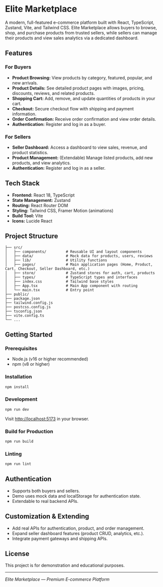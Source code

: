 # Elite Marketplace

A modern, full-featured e-commerce platform built with React, TypeScript, Zustand, Vite, and Tailwind CSS. Elite Marketplace allows buyers to browse, shop, and purchase products from trusted sellers, while sellers can manage their products and view sales analytics via a dedicated dashboard.

## Features

### For Buyers
- **Product Browsing:** View products by category, featured, popular, and new arrivals.
- **Product Details:** See detailed product pages with images, pricing, discounts, reviews, and related products.
- **Shopping Cart:** Add, remove, and update quantities of products in your cart.
- **Checkout:** Secure checkout flow with shipping and payment information.
- **Order Confirmation:** Receive order confirmation and view order details.
- **Authentication:** Register and log in as a buyer.

### For Sellers
- **Seller Dashboard:** Access a dashboard to view sales, revenue, and product statistics.
- **Product Management:** (Extendable) Manage listed products, add new products, and view analytics.
- **Authentication:** Register and log in as a seller.

## Tech Stack
- **Frontend:** React 18, TypeScript
- **State Management:** Zustand
- **Routing:** React Router DOM
- **Styling:** Tailwind CSS, Framer Motion (animations)
- **Build Tool:** Vite
- **Icons:** Lucide React

## Project Structure
```
├── src/
│   ├── components/         # Reusable UI and layout components
│   ├── data/               # Mock data for products, users, reviews
│   ├── lib/                # Utility functions
│   ├── pages/              # Main application pages (Home, Product, Cart, Checkout, Seller Dashboard, etc.)
│   ├── store/              # Zustand stores for auth, cart, products
│   ├── types/              # TypeScript types and interfaces
│   ├── index.css           # Tailwind base styles
│   ├── App.tsx             # Main App component with routing
│   └── main.tsx            # Entry point
├── public/
├── package.json
├── tailwind.config.js
├── postcss.config.js
├── tsconfig.json
├── vite.config.ts
└── ...
```

## Getting Started

### Prerequisites
- Node.js (v16 or higher recommended)
- npm (v8 or higher)

### Installation
```bash
npm install
```

### Development
```bash
npm run dev
```
Visit [http://localhost:5173](http://localhost:5173) in your browser.

### Build for Production
```bash
npm run build
```

### Linting
```bash
npm run lint
```

## Authentication
- Supports both buyers and sellers.
- Demo uses mock data and localStorage for authentication state.
- Extendable to real backend APIs.

## Customization & Extending
- Add real APIs for authentication, product, and order management.
- Expand seller dashboard features (product CRUD, analytics, etc.).
- Integrate payment gateways and shipping APIs.

## License
This project is for demonstration and educational purposes.

---

*Elite Marketplace — Premium E-commerce Platform*
